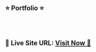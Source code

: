 ## ⭐ Portfolio ⭐
<br>
<br>

## 📌 **Live Site URL:** <a href="https://664de5720887e901d23b2908--inspiring-kitsune-a9cc64.netlify.app/">**Visit Now** 🚀</a>
<br>
